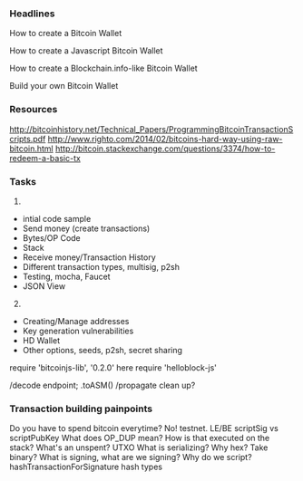 ### Headlines
How to create a Bitcoin Wallet

How to create a Javascript Bitcoin Wallet

How to create a Blockchain.info-like Bitcoin Wallet

Build your own Bitcoin Wallet

### Resources
http://bitcoinhistory.net/Technical_Papers/ProgrammingBitcoinTransactionScripts.pdf
http://www.righto.com/2014/02/bitcoins-hard-way-using-raw-bitcoin.html
http://bitcoin.stackexchange.com/questions/3374/how-to-redeem-a-basic-tx

### Tasks

1.
- intial code sample
- Send money (create transactions)
- Bytes/OP Code
- Stack
- Receive money/Transaction History
- Different transaction types, multisig, p2sh
- Testing, mocha, Faucet
- JSON View

2.
 - Creating/Manage addresses
 - Key generation vulnerabilities
 - HD Wallet
 - Other options, seeds, p2sh, secret sharing

require 'bitcoinjs-lib', '0.2.0' here
require 'helloblock-js'

/decode endpoint; .toASM()
/propagate clean up?

### Transaction building painpoints

Do you have to spend bitcoin everytime? No! testnet.
LE/BE
scriptSig vs scriptPubKey
What does OP_DUP mean? How is that executed on the stack?
What's an unspent? UTXO
What is serializing? Why hex? Take binary?
What is signing, what are we signing? Why do we script?
hashTransactionForSignature
hash types
